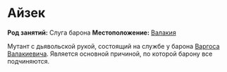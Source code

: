 # Айзек

**Род занятий:** Слуга барона
**Местоположение:** [Валакия](../../locations/vallaki.md)

Мутант с дьявольской рукой, состоящий на службе у барона [Варгоса Валакиевича](vargas-vallakovich.md). Является основной причиной, по которой барону все подчиняются.
